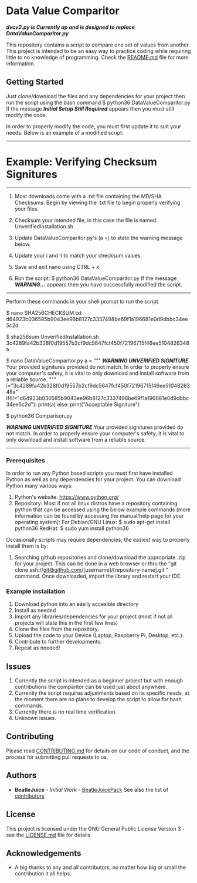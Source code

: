 # Data Value Comparitor

***dvcv2.py is Currently up and is designed to replace DataValueComparitor.py***

This repository contains a script to compare one set of values from another.  
This project is intended to be an easy way to practice coding while requiring little to no knowledge of programming.
Check the [README.md](README.md) file for more information.

## Getting Started

Just clone/download the files and any dependencies for your project then run the script using the bash command
$ python36 DataValueComparitor.py
If the message ***Initial Setup Still Required*** appears then you must still modify the code.

In order to properly modify the code, you must first update it to suit your needs. Below is an example of a modified script:
_________________________________________________________________________________
# Example: Verifying Checksum Signitures
_________________________________________________________________________________
 1. Most downloads come with a .txt file containing the MD/SHA Checksums.
 Begin by viewing the .txt file to begin properly verifying your files.

 2. Checksum your intended file, in this case the file is named:
 UnverifiedInstallation.sh

 3. Update DataValueComparitor.py's (a =) to state the warning message below.
 
 4. Update your i and !i to match your checksum values.

 5. Save and exit nano using CTRL + x
 
 6. Run the script:
 $ python36 DataValueComparitor.py
 If the message ***WARNING...*** appears then you have successfully modified the script.
 _________________________________________________________________________________
 Perform these commands in your shell prompt to run the script.
 
 $ nano SHA256CHECKSUM.txt
 d64923b036585b9043ee96b8127c3337498be69f1a196681e0d9dbbc34ee5c2d

 $ sha256sum UnverifiedInstallation.sh
 3c4289fa42b328f0d19557b2cf9dc5647fcf450f72196715f46ee5104826348a

 $ nano DataValueComparitor.py
 a = """
 ***WARNING UNVERIFIED SIGNITURE***
 Your provided signitures provided do not match.  In order to
 properly ensure your computer's safety, it is vital to only
 download and install software from a reliable source.
 """
 i="3c4289fa42b328f0d19557b2cf9dc5647fcf450f72196715f46ee5104826348a"
 if(i!="d64923b036585b9043ee96b8127c3337498be69f1a196681e0d9dbbc34ee5c2d"):
      print(a)
 else:
      print("Acceptable Signiture")

 $ python36 Comparison.py

 ***WARNING UNVERIFIED SIGNITURE***
 Your provided signitures provided do not match.  In order to
 properly ensure your computer's safety, it is vital to only
 download and install software from a reliable source.
_________________________________________________________________________________

### Prerequisites

In order to run any Python based scripts you must first have installed Python as well as any dependencies for your project.
You can download Python many various ways:
1. Python's website: https://www.python.org/
2. Repository: Most if not all linux distros have a repository containing python that can be accessed using the below
example commands (more information can be found by accessing the manual/help page for your operating system):
For Debian/GNU Linux: $ sudo apt-get install python36
RedHat: $ sudo yum install python36

Occasionally scripts may require dependencies; the easiest way to properly install them is by:
1. Searching github repositories and clone/download the appropriate .zip for your project.  This can be done in a web browser
or thru the "git clone ssh://git@github.com/[username]/[repository-name].git	" command.  Once downloaded, import the library
and restart your IDE.

### Example installation

1. Download python into an easily accesible directory
2. Install as needed
3. Import any libraries/dependencies for your project (most if not all projects will state this in the first few lines)
4. Clone the files from the repository.
5. Upload the code to your Device (Laptop, Raspberry Pi, Desktop, etc.).
6. Contribute to further developments.
7. Repeat as needed!

## Issues

1. Currently the script is intended as a beginner project but with enough contributions the comparitor can be used just about
anywhere.
2. Currently the script requires adjustments based on its specific needs, at the moment there are no plans to develop
the script to allow for bash commands.
3. Currently there is no real time verification.
4. Unknown issues.

## Contributing

Please read [CONTRIBUTING.md](https://gist.github.com/BeatleJuicePack/47204bcc706e0e0c9e11d80e267f3d29) for details on our
code of conduct, and the process for submitting pull requests to us.

## Authors

* **BeatleJuice** - *Initial Work* - [BeatleJuicePack](https://github.com/BeatleJuicePack)
See also the list of [contributors](https://github.com/BeatleJuicePack/Arduino-Projects/contributors)

## License

This project is licensed under the GNU General Public License Version 3 - see the [LICENSE.md](LICENSE.md) file for details

## Acknowledgements

* A big thanks to any and all contributors, no matter how big or small the contribution it all helps.
